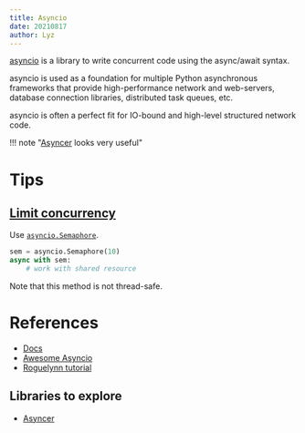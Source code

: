 ```yaml
---
title: Asyncio
date: 20210817
author: Lyz
---
```


[asyncio](https://docs.python.org/3/library/asyncio.html) is a library to write
concurrent code using the async/await syntax.

asyncio is used as a foundation for multiple Python asynchronous frameworks that
provide high-performance network and web-servers, database connection libraries,
distributed task queues, etc.

asyncio is often a perfect fit for IO-bound and high-level structured network
code.

!!! note
        "[Asyncer](https://asyncer.tiangolo.com/tutorial/) looks very useful"

# Tips

## [Limit concurrency](https://m0wer.github.io/memento/computer_science/programming/python/asyncio/#limit-concurrency)

Use [`asyncio.Semaphore`](https://docs.python.org/3/library/asyncio-sync.html#semaphores).

```python
sem = asyncio.Semaphore(10)
async with sem:
    # work with shared resource
```

Note that this method is not thread-safe.

# References

* [Docs](https://docs.python.org/3/library/asyncio.html#module-asyncio)
* [Awesome Asyncio](https://github.com/timofurrer/awesome-asyncio)
* [Roguelynn tutorial](https://www.roguelynn.com/words/asyncio-we-did-it-wrong/)

## Libraries to explore

* [Asyncer](https://github.com/tiangolo/asyncer)
